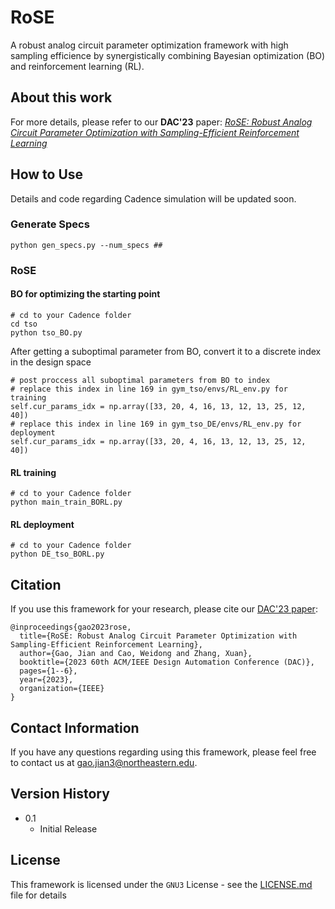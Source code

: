 # RoSE

A robust analog circuit parameter optimization framework with high sampling efficience by synergistically combining Bayesian optimization (BO) and reinforcement learning (RL). 

## About this work

For more details, please refer to our **DAC'23** paper: [_RoSE: Robust Analog Circuit Parameter Optimization with Sampling-Efficient Reinforcement Learning_](https://ieeexplore.ieee.org/document/10247991)

## How to Use

Details and code regarding Cadence simulation will be updated soon.

### Generate Specs

```
python gen_specs.py --num_specs ##
```

### RoSE

#### BO for optimizing the starting point 

```
# cd to your Cadence folder
cd tso
python tso_BO.py
```

After getting a suboptimal parameter from BO, convert it to a discrete index in the design space

```
# post proccess all suboptimal parameters from BO to index 
# replace this index in line 169 in gym_tso/envs/RL_env.py for training
self.cur_params_idx = np.array([33, 20, 4, 16, 13, 12, 13, 25, 12, 40])
# replace this index in line 169 in gym_tso_DE/envs/RL_env.py for deployment
self.cur_params_idx = np.array([33, 20, 4, 16, 13, 12, 13, 25, 12, 40])
```

#### RL training 

```
# cd to your Cadence folder
python main_train_BORL.py
```

#### RL deployment

```
# cd to your Cadence folder
python DE_tso_BORL.py
```

## Citation

If you use this framework for your research, please cite our [DAC'23 paper](https://ieeexplore.ieee.org/document/10247991):

```
@inproceedings{gao2023rose,
  title={RoSE: Robust Analog Circuit Parameter Optimization with Sampling-Efficient Reinforcement Learning},
  author={Gao, Jian and Cao, Weidong and Zhang, Xuan},
  booktitle={2023 60th ACM/IEEE Design Automation Conference (DAC)},
  pages={1--6},
  year={2023},
  organization={IEEE}
}
```

## Contact Information

If you have any questions regarding using this framework, please feel free to contact us at [gao.jian3@northeastern.edu](mailto:gao.jian3@northeastern.edu).

## Version History

* 0.1
  * Initial Release

## License

This framework is licensed under the `GNU3` License - see the [LICENSE.md](LICENSE) file for details
